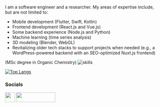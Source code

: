 I am a software engineer and a researcher. My areas of expertise include, but are not limited to:
* Mobile development (Flutter, Swift, Kotlin)
* Frontend development (React.js and Vue.js)
* Some backend experience (Node.js and Python)
* Machine learning (time series analysis)
* 3D modeling (Blender, WebGL)
* Revitalizing older tech stacks to support projects when needed (e.g., a WordPress-powered backend with an SEO-optimized Nuxt.js frontend)

(MSc degree in Organic Chemistry)
![skills](https://skillicons.dev/icons?i=swift,androidstudio,flutter,kotlin,react,vuejs,docker,fastapi,git,github,linux,nginx,php,py,nodejs,sqlite,selenium,vim,vscode,vite,ts)

[![Top Langs](https://github-readme-stats.vercel.app/api/top-langs/?username=gubnota&layout=donut-vertical&langs_count=6&hide=html,css,javascript,hack,shell,ruby)](https://github.com/anuraghazra/github-readme-stats)

### Socials

<p align="left">
<a href="https://t.me/gubnota" target="_blank" rel="noreferrer"><img src="https://upload.wikimedia.org/wikipedia/commons/thumb/8/83/Telegram_2019_Logo.svg/1024px-Telegram_2019_Logo.svg.png" width="32" height="32" /></a>
<a href="https://kaggle.com/larrymoore" target="_blank" rel="noreferrer"> <img src="https://kaggle.com/static/images/site-logo.svg" width="128" height="32"  /> </a>
</p>
